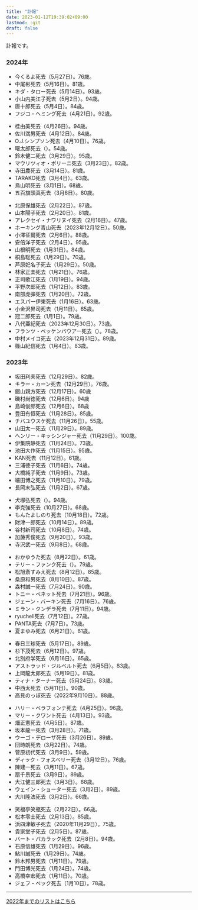 ```yaml
---
title: "訃報"
date: 2023-01-12T19:39:02+09:00
lastmod: :git
draft: false
---
```


訃報です。

### 2024年

* 今くるよ死去（5月27日）。76歳。
* 中尾彬死去（5月16日）。81歳。
* キダ・タロー死去（5月14日）。93歳。
* 小山内美江子死去（5月2日）。94歳。
* 唐十郎死去（5月4日）。84歳。
* フジコ・ヘミング死去（4月21日）。92歳。

<!-- separator -->

* 桂由美死去（4月26日）。94歳。
* 佐川満男死去（4月12日）。84歳。
* O.J.シンプソン死去（4月10日）。76歳。
* 曙太郎死去（）。54歳。
* 鈴木健二死去（3月29日）。95歳。
* マウリツィオ・ポリーニ死去（3月23日）。82歳。
* 寺田農死去（3月14日）。81歳。
* TARAKO死去（3月4日）。63歳。
* 鳥山明死去（3月1日）。68歳。
* 五百旗頭真死去（3月6日）。80歳。

<!-- separator -->

* 北原保雄死去（2月22日）。87歳。
* 山本陽子死去（2月20日）。81歳。
* アレクセイ・ナワリヌイ死去（2月16日）。47歳。
* ホーキング青山死去（2023年12月12日）。50歳。
* 小澤征爾死去（2月6日）。88歳。
* 安倍洋子死去（2月4日）。95歳。
* 山根明死去（1月31日）。84歳。
* 桐島聡死去（1月29日）。70歳。
* 芦原妃名子死去（1月29日）。50歳。
* 林家正楽死去（1月21日）。76歳。
* 正司歌江死去（1月19日）。94歳。
* 平野次郎死去（1月12日）。83歳。
* 南部虎弾死去（1月20日）。72歳。
* エスパー伊東死去（1月16日）。63歳。
* 小金沢昇司死去（1月11日）。65歳。
* 冠二郎死去（1月1日）。79歳。
* 八代亜紀死去（2023年12月30日）。73歳。
* フランツ・ベッケンバウアー死去（）。78歳。
* 中村メイコ死去（2023年12月31日）。89歳。
* 篠山紀信死去（1月4日）。83歳。

### 2023年

* 坂田利夫死去（12月29日）。82歳。
* キラー・カーン死去（12月29日）。76歳。
* 錣山親方死去（12月17日）。60歳
* 磯村尚徳死去（12月6日）。94歳
* 島崎俊郎死去（12月6日）。68歳
* 豊田有恒死去（11月28日）。85歳。
* チバユウスケ死去（11月26日）。55歳。
* 山田太一死去（11月29日）。89歳。
* ヘンリー・キッシンジャー死去（11月29日）。100歳。
* 伊集院静死去（11月24日）。73歳。
* 池田大作死去（11月15日）。95歳。
* KAN死去（11月12日）。61歳。
* 三浦徳子死去（11月6日）。74歳。
* 大橋純子死去（11月9日）。73歳。
* 細田博之死去（11月10日）。79歳。
* 長岡末弘死去（11月2日）。67歳。

<!-- separator -->

* 犬塚弘死去（）。94歳。
* 李克強死去（10月27日）。68歳。
* もんたよしのり死去（10月18日）。72歳。
* 財津一郎死去（10月14日）。89歳。
* 谷村新司死去（10月8日）。74歳。
* 加藤秀俊死去（9月20日）。93歳。
* 寺沢武一死去（9月8日）。68歳。

<!-- separator -->

* おかゆうた死去（8月22日）。61歳。
* テリー・ファンク死去（）。79歳。
* 松旭斎すみえ死去（8月12日）。85歳。
* 桑原和男死去（8月10日）。87歳。
* 森村誠一死去（7月24日）。90歳。
* トニー・ベネット死去（7月21日）。96歳。
* ジェーン・バーキン死去（7月16日）。76歳。
* ミラン・クンデラ死去（7月11日）。94歳。
* ryuchell死去（7月12日）。27歳。
* PANTA死去（7月7日）。73歳。
* 夏まゆみ死去（6月21日）。61歳。

<!-- separator -->

* 春日三球死去（5月17日）。89歳。
* 杉下茂死去（6月12日）。97歳。
* 北別府学死去（6月16日）。65歳。
* アストラッド・ジルベルト死去（6月5日）。83歳。
* 上岡龍太郎死去（5月19日）。81歳。
* ティナ・ターナー死去（5月24日）。83歳。
* 中西太死去（5月11日）。90歳。
* 高見のっぽ死去（2022年9月10日）。88歳。

<!-- separator -->

* ハリー・ベラフォンテ死去（4月25日）。96歳。
* マリー・クワント死去（4月13日）。93歳。
* 畑正憲死去（4月5日）。87歳。
* 坂本龍一死去（3月28日）。71歳。
* ウーゴ・デローザ死去（3月26日）。89歳。
* 団時朗死去（3月22日）。74歳。
* 菅原初代死去（3月9日）。59歳。
* ディック・フォスベリー死去（3月12日）。76歳。
* 陳建一死去（3月11日）。67歳。
* 扇千景死去（3月9日）。89歳。
* 大江健三郎死去（3月3日）。88歳。
* ウェイン・ショーター死去（3月2日）。89歳。
* 大川隆法死去（3月2日）。66歳。

<!-- separator -->

* 笑福亭笑瓶死去（2月22日）。66歳。
* 松本零士死去（2月13日）。85歳。
* 浜四津敏子死去（2020年11月29日）。75歳。
* 貴家堂子死去（2月5日）。87歳。
* バート・バカラック死去（2月8日）。94歳。
* 石原信雄死去（1月29日）。96歳。
* 鮎川誠死去（1月29日）。74歳。
* 鈴木邦男死去（1月11日）。79歳。
* 門田博光死去（1月24日）。74歳。
* 高橋幸宏死去（1月11日）。70歳。
* ジェフ・ベック死去（1月10日）。78歳。

---

[2022年までのリストはこちら](https://www.poc39.com/fuhou)

